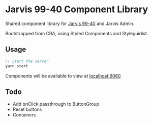 # Jarvis 99-40 Component Library

Shared component library for [Jarvis 99-40](https://jarvis9940.com) and Jarvis Admin.

Bootstrapped from CRA, using Styled Components and Styleguidist.

## Usage

```js
// Start the server
yarn start
```

Components will be available to view at [localhost:6060](http://localhost:6060)

## Todo

- Add onClick passthrough to ButtonGroup
- Reset buttons
- Containers
